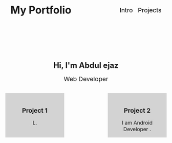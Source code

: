 <!DOCTYPE html>
<html>
  <head>
    <title>My Portfolio</title>
    <style>
      /* Add your CSS styles here */
      .header {
        display: flex;
        justify-content: space-between;
        align-items: center;
        padding: 1rem;
      }
      .header h1 {
        font-size: 2rem;
        margin: 0;
      }
      .header nav {
        display: flex;
        list-style: none;
        margin: 0;
        padding: 0;
      }
      .header nav a {
        font-size: 1.2rem;
        margin-left: 1rem;
        text-decoration: none;
        color: black;
      }
      .header nav a:hover {
        color: gray;
      }
      .intro {
        padding: 2rem;
        text-align: center;
      }
      .intro h2 {
        font-size: 1.5rem;
        margin-bottom: 1rem;
      }
      .intro p {
        font-size: 1.2rem;
        margin: 0;
      }
      .projects {
        display: flex;
        flex-wrap: wrap;
        justify-content: space-between;
      }
      .project {
        width: calc(33.33% - 1rem);
        background-color: lightgray;
        padding: 1rem;
        text-align: center;
      }
      .project h3 {
        font-size: 1.2rem;
        margin-bottom: 1rem;
      }
      .project p {
        font-size: 1rem;
        margin: 0;
      }
      .footer {
        padding: 1rem;
        text-align: center;
      }
      .footer p {
        font-size: 1rem;
        margin: 0;
      }
    </style>
  </head>
  <body>
    <header class="header">
      <h1>My Portfolio</h1>
      <nav>
        <a href="#intro">Intro</a>
        <a href="#projects">Projects</a>
      </nav>
    </header>
    <section class="intro" id="intro">
      <h2>Hi, I'm Abdul ejaz</h2>
      <p>Web Developer</p>
    </section>
    <section class="projects" id="projects">
      <div class="project">
        <h3>Project 1</h3>
        <p>L.</p>
      </div>
      <div class="project">
        <h3>Project 2</h3>
        <p>I am Android Developer .</p>
      </div>
  
